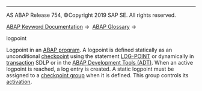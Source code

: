   

* * *

AS ABAP Release 754, ©Copyright 2019 SAP SE. All rights reserved.

[ABAP Keyword Documentation](javascript:call_link\('abenabap.htm'\)) →  [ABAP Glossary](javascript:call_link\('abenabap_glossary.htm'\)) → 

logpoint

Logpoint in an [ABAP program](javascript:call_link\('abenabap_program_glosry.htm'\) "Glossary Entry"). A logpoint is defined statically as an unconditional [checkpoint](javascript:call_link\('abencheckpoint_glosry.htm'\) "Glossary Entry") using the statement [LOG-POINT](javascript:call_link\('abaplog-point.htm'\)) or dynamically in [transaction](javascript:call_link\('abentransaction_glosry.htm'\) "Glossary Entry") SDLP or in the [ABAP Development Tools (ADT)](javascript:call_link\('abenadt_glosry.htm'\) "Glossary Entry"). When an active logpoint is reached, a log entry is created. A static logpoint must be assigned to a [checkpoint group](javascript:call_link\('abencheckpoint_group_glosry.htm'\) "Glossary Entry") when it is defined. This group controls its [activation](javascript:call_link\('abenactivatable_checkpoint_glosry.htm'\) "Glossary Entry").